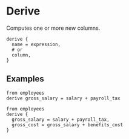 # Derive

Computes one or more new columns.

```prql no-eval
derive {
  name = expression,
  # or
  column,
}
```

## Examples

```prql
from employees
derive gross_salary = salary + payroll_tax
```

```prql
from employees
derive {
  gross_salary = salary + payroll_tax,
  gross_cost = gross_salary + benefits_cost
}
```
